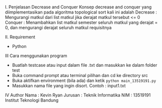I. Penjelasan Decrease and Conquer
	Konsep decrease and conquer yang diimplementasikan pada algoritma topological sort kali ini adalah
Decrease : Mengurangi matkul dari list matkul jika derajat matkul tersebut <= 0
Conquer : Menambahkan list matkul semester seluruh matkul yang derajat = 0, dan mengurangi derajat seluruh
          matkul requisitnya

II. Requirement
- Python

III Cara menggunakan program
- Buatlah testcase atau input dalam file .txt dan masukkan ke dalam folder test
- Buka command prompt atau terminal pilihan dan cd ke directory src
- Buka aktifkan environment (bila ada) dan ketik ```python main_13519191.py```
- Masukkan nama file yang ingin disort. Contoh : input1.txt

IV Author
Nama    : Kevin Ryan
Jurusan : Teknik Informatika
NIM     : 13519191
Institut Teknologi Bandung